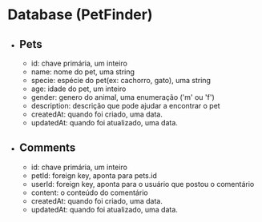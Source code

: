# Database (PetFinder)

- ## Pets

  - id: chave primária, um inteiro
  - name: nome do pet, uma string
  - specie: espécie do pet(ex: cachorro, gato), uma string
  - age: idade do pet, um inteiro
  - gender: genero do animal, uma enumeração ('m' ou 'f')
  - description: descrição que pode ajudar a encontrar o pet
  - createdAt: quando foi criado, uma data.
  - updatedAt: quando foi atualizado, uma data.

- ## Comments
  - id: chave primária, um inteiro
  - petId: foreign key, aponta para pets.id
  - userId: foreign key, aponta para o usuário que postou o comentário
  - content: o conteúdo do comentário
  - createdAt: quando foi criado, uma data.
  - updatedAt: quando foi atualizado, uma data.
